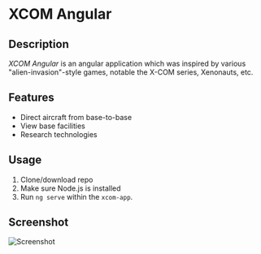 XCOM Angular
===========================================================

Description
-----------

_XCOM Angular_ is an angular application which was inspired by various "alien-invasion"-style games, notable the X-COM series, Xenonauts, etc. 

Features
--------

* Direct aircraft from base-to-base
* View base facilities
* Research technologies

Usage
-----

1. Clone/download repo
2. Make sure Node.js is installed
3. Run `ng serve` within the `xcom-app`.

Screenshot
----------

![Screenshot](http://addisonsnyder.com/pics/xcom.png)
